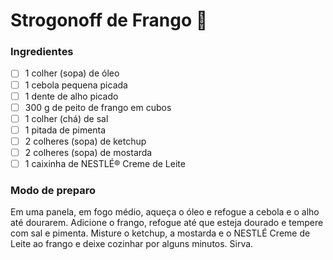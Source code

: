 # Strogonoff de Frango :chicken:

### Ingredientes

- [ ] 1 colher (sopa) de óleo
- [ ] 1 cebola pequena picada
- [ ] 1 dente de alho picado
- [ ] 300 g de peito de frango em cubos
- [ ] 1 colher (chá) de sal
- [ ] 1 pitada de pimenta
- [ ] 2 colheres (sopa) de ketchup
- [ ] 2 colheres (sopa) de mostarda
- [ ] 1 caixinha de NESTLÉ® Creme de Leite

### Modo de preparo

Em uma panela, em fogo médio, aqueça o óleo e refogue a cebola e o alho até dourarem. Adicione o frango, refogue até que esteja dourado e tempere com sal e pimenta. Misture o ketchup, a mostarda e o NESTLÉ Creme de Leite ao frango e deixe cozinhar por alguns minutos. Sirva.



